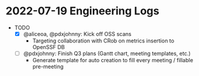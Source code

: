 # 2022-07-19 Engineering Logs

- TODO
  - [x] @aliceoa, @pdxjohnny: Kick off OSS scans
    - Targeting collaboration with CRob on metrics insertion to OpenSSF DB
  - [ ] @pdxjohnny: Finish Q3 plans (Gantt chart, meeting templates, etc.)
    - Generate template for auto creation to fill every meeting / fillable pre-meeting